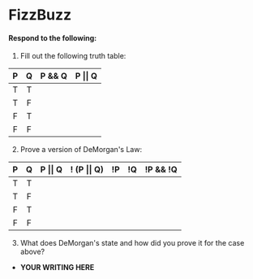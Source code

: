 # FizzBuzz
#### Respond to the following:

1. Fill out the following truth table:

| P  | Q  | P && Q | P \|\| Q |
|:--:|:--:|:------:|:--------:|
| T  | T  |        |          |
| T  | F  |        |          |
| F  | T  |        |          |
| F  | F  |        |          |


2. Prove a version of DeMorgan's Law:

| P  | Q  | P \|\| Q | ! (P \|\| Q) | !P | !Q | !P && !Q |
|:--:|:--:|:--------:|:------------:|:--:|:--:|:--------:|
| T  | T  |          |              |    |    |          |
| T  | F  |          |              |    |    |          |
| F  | T  |          |              |    |    |          |
| F  | F  |          |              |    |    |          |

3. What does DeMorgan's state and how did you prove it for the case above?
  * **YOUR WRITING HERE**
